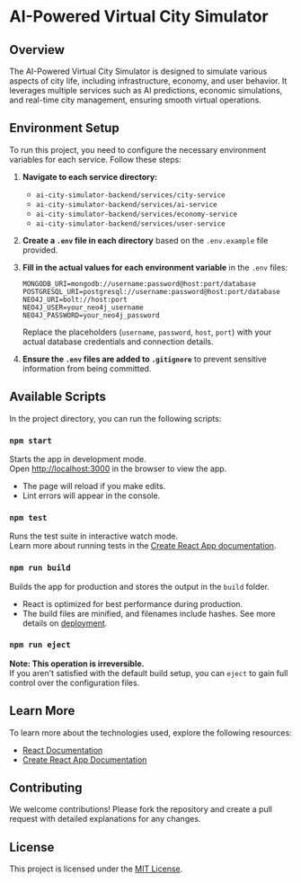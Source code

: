 # AI-Powered Virtual City Simulator

## Overview
The AI-Powered Virtual City Simulator is designed to simulate various aspects of city life, including infrastructure, economy, and user behavior. It leverages multiple services such as AI predictions, economic simulations, and real-time city management, ensuring smooth virtual operations.

## Environment Setup
To run this project, you need to configure the necessary environment variables for each service. Follow these steps:

1. **Navigate to each service directory:**
   - `ai-city-simulator-backend/services/city-service`
   - `ai-city-simulator-backend/services/ai-service`
   - `ai-city-simulator-backend/services/economy-service`
   - `ai-city-simulator-backend/services/user-service`

2. **Create a `.env` file in each directory** based on the `.env.example` file provided.

3. **Fill in the actual values for each environment variable** in the `.env` files:
   ```env
   MONGODB_URI=mongodb://username:password@host:port/database
   POSTGRESQL_URI=postgresql://username:password@host:port/database
   NEO4J_URI=bolt://host:port
   NEO4J_USER=your_neo4j_username
   NEO4J_PASSWORD=your_neo4j_password
   ```
   Replace the placeholders (`username`, `password`, `host`, `port`) with your actual database credentials and connection details.

4. **Ensure the `.env` files are added to `.gitignore`** to prevent sensitive information from being committed.

## Available Scripts

In the project directory, you can run the following scripts:

### `npm start`
Starts the app in development mode.  
Open [http://localhost:3000](http://localhost:3000) in the browser to view the app.
- The page will reload if you make edits.
- Lint errors will appear in the console.

### `npm test`
Runs the test suite in interactive watch mode.  
Learn more about running tests in the [Create React App documentation](https://facebook.github.io/create-react-app/docs/running-tests).

### `npm run build`
Builds the app for production and stores the output in the `build` folder.
- React is optimized for best performance during production.
- The build files are minified, and filenames include hashes.
See more details on [deployment](https://facebook.github.io/create-react-app/docs/deployment).

### `npm run eject`
**Note: This operation is irreversible.**  
If you aren't satisfied with the default build setup, you can `eject` to gain full control over the configuration files.

## Learn More

To learn more about the technologies used, explore the following resources:
- [React Documentation](https://reactjs.org/)
- [Create React App Documentation](https://facebook.github.io/create-react-app/docs/getting-started)

## Contributing

We welcome contributions! Please fork the repository and create a pull request with detailed explanations for any changes.

## License

This project is licensed under the [MIT License](https://opensource.org/licenses/MIT).